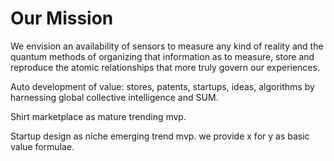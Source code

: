 # Our Mission
We envision an availability of sensors to measure any kind of reality and the quantum methods of organizing that information as to measure, store and reproduce the atomic relationships that more truly govern our experiences.

Auto development of value: stores, patents, startups, ideas, algorithms by harnessing global collective intelligence and SUM.

Shirt marketplace as mature trending mvp. 

Startup design as niche emerging trend mvp. 
we provide x for y as basic value formulae.





